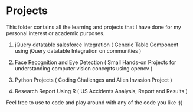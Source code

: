 # Projects
This folder contains all the learning and projects that I have done for my personal interest or academic purposes. 

1. jQuery datatable salesforce Integration ( Generic Table Component using jQuery datatable Integration on communities )

2. Face Recognition and Eye Detection ( Small Hands-on Projects for understanding computer vision concepts using opencv )

3. Python Projects ( Coding Challenges and Alien Invasion Project )

4. Research Report Using R ( US Accidents Analysis, Report and Results )


Feel free to use to code and play around with any of the code you like :))

